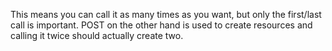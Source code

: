This means you can call it as many times as you want,
but only the first/last call is important.
POST on the other hand is used to create resources and
calling it twice should actually create two.
